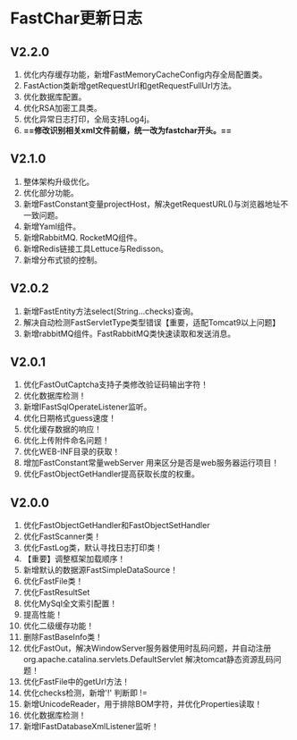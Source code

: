 # FastChar更新日志

## V2.2.0
1. 优化内存缓存功能，新增FastMemoryCacheConfig内存全局配置类。
2. FastAction类新增getRequestUrl和getRequestFullUrl方法。
3. 优化数据库配置。
4. 优化RSA加密工具类。
5. 优化异常日志打印，全局支持Log4j。
6. **==修改识别相关xml文件前缀，统一改为fastchar开头。==**



## V2.1.0
1. 整体架构升级优化。
2. 优化部分功能。
3. 新增FastConstant变量projectHost，解决getRequestURL()与浏览器地址不一致问题。
4. 新增Yaml组件。
5. 新增RabbitMQ. RocketMQ组件。
6. 新增Redis链接工具Lettuce与Redisson。
7. 新增分布式锁的控制。


## V2.0.2
1. 新增FastEntity方法select(String...checks)查询。
2. 解决自动检测FastServletType类型错误【重要，适配Tomcat9以上问题】
3. 新增rabbitMQ组件。FastRabbitMQ类快速读取和发送消息。


## V2.0.1
1. 优化FastOutCaptcha支持子类修改验证码输出字符！
2. 优化数据库检测！
3. 新增IFastSqlOperateListener监听。
4. 优化日期格式guess速度！
5. 优化缓存数据的响应！
6. 优化上传附件命名问题！
7. 优化WEB-INF目录的获取！
8. 增加FastConstant常量webServer 用来区分是否是web服务器运行项目！
9. 优化FastObjectGetHandler提高获取长度的权重。


## V2.0.0
1. 优化FastObjectGetHandler和FastObjectSetHandler
2. 优化FastScanner类！
3. 优化FastLog类，默认寻找日志打印类！
4. 【重要】调整框架加载顺序！
5. 新增默认的数据源FastSimpleDataSource！
6. 优化FastFile类！
7. 优化FastResultSet
8. 优化MySql全文索引配置！
9. 提高性能！
10. 优化二级缓存功能！
11. 删除FastBaseInfo类！
12. 优化FastOut，解决WindowServer服务器使用时乱码问题，并自动注册 org.apache.catalina.servlets.DefaultServlet 解决tomcat静态资源乱码问题！
13. 优化FastFile中的getUrl方法！
14. 优化checks检测，新增'!' 判断即 !=
15. 新增UnicodeReader，用于排除BOM字符，并优化Properties读取！
16. 优化数据库检测！
17. 新增IFastDatabaseXmlListener监听！
